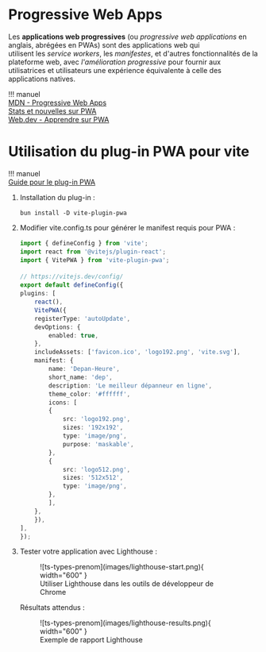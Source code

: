 # Progressive Web Apps  

Les __applications web progressives__ (ou _progressive web applications_ en anglais, abrégées en PWAs) sont des applications web qui utilisent les _service workers_, les _manifestes_, et d'autres fonctionnalités de la plateforme web, avec _l'amélioration progressive_ pour fournir aux utilisatrices et utilisateurs une expérience équivalente à celle des applications natives.

!!! manuel  
    [MDN - Progressive Web Apps](https://developer.mozilla.org/fr/docs/Web/Progressive_web_apps)  
    [Stats et nouvelles sur PWA](https://www.pwastats.com/)  
    [Web.dev - Apprendre sur PWA](https://web.dev/learn/pwa/)  

# Utilisation du plug-in PWA pour vite  

!!! manuel  
    [Guide pour le plug-in PWA](https://vite-pwa-org.netlify.app/guide/)  

1. Installation du plug-in  :

    ``` nodejsrepl title="console"
    bun install -D vite-plugin-pwa
    ```  

2. Modifier vite.config.ts pour générer le manifest requis pour PWA :  

    ``` ts title="vite.config.ts"
    import { defineConfig } from 'vite';
    import react from '@vitejs/plugin-react';
    import { VitePWA } from 'vite-plugin-pwa';

    // https://vitejs.dev/config/
    export default defineConfig({
    plugins: [
        react(),
        VitePWA({
        registerType: 'autoUpdate',
        devOptions: {
            enabled: true,
        },
        includeAssets: ['favicon.ico', 'logo192.png', 'vite.svg'],
        manifest: {
            name: 'Depan-Heure',
            short_name: 'dep',
            description: 'Le meilleur dépanneur en ligne',
            theme_color: '#ffffff',
            icons: [
            {
                src: 'logo192.png',
                sizes: '192x192',
                type: 'image/png',
                purpose: 'maskable',
            },
            {
                src: 'logo512.png',
                sizes: '512x512',
                type: 'image/png',
            },
            ],
        },
        }),
    ],
    });
    ```

3. Tester votre application avec Lighthouse :  

    <figure markdown>
    ![ts-types-prenom](images/lighthouse-start.png){ width="600" }
    <figcaption>Utiliser Lighthouse dans les outils de développeur de Chrome</figcaption>
    </figure>

    Résultats attendus :  

    <figure markdown>
    ![ts-types-prenom](images/lighthouse-results.png){ width="600" }
    <figcaption>Exemple de rapport Lighthouse</figcaption>
    </figure>

